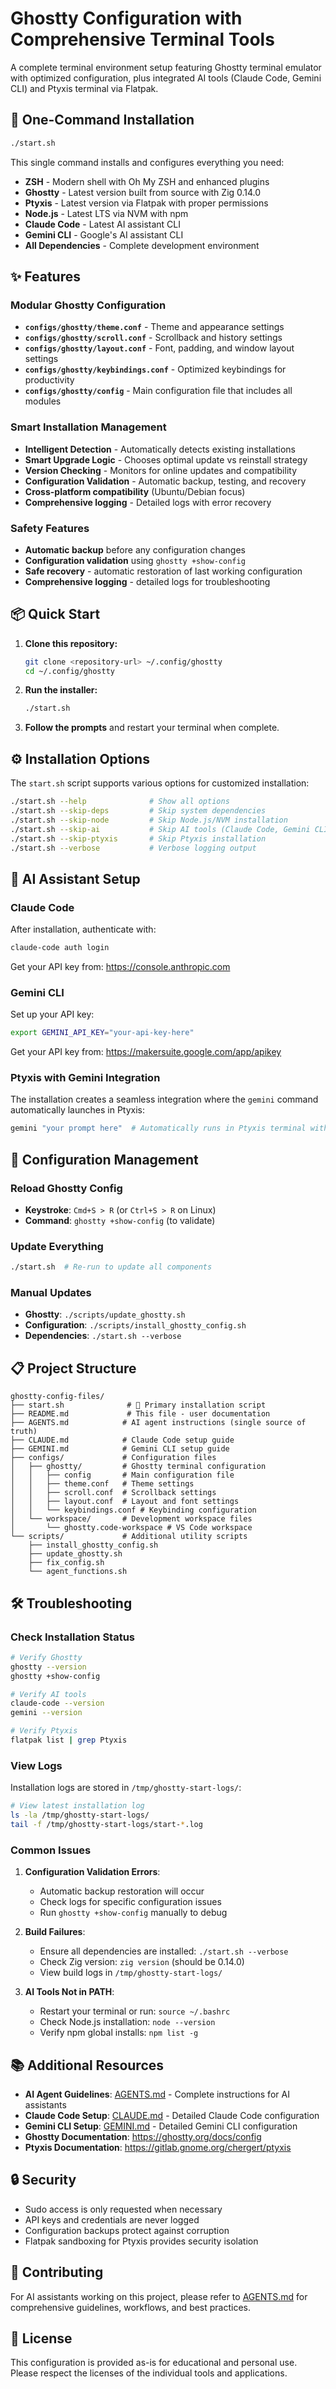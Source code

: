 # Ghostty Configuration with Comprehensive Terminal Tools

A complete terminal environment setup featuring Ghostty terminal emulator with optimized configuration, plus integrated AI tools (Claude Code, Gemini CLI) and Ptyxis terminal via Flatpak.

## 🚀 One-Command Installation

```bash
./start.sh
```

This single command installs and configures everything you need:
- **ZSH** - Modern shell with Oh My ZSH and enhanced plugins
- **Ghostty** - Latest version built from source with Zig 0.14.0  
- **Ptyxis** - Latest version via Flatpak with proper permissions
- **Node.js** - Latest LTS via NVM with npm
- **Claude Code** - Latest AI assistant CLI
- **Gemini CLI** - Google's AI assistant CLI
- **All Dependencies** - Complete development environment

## ✨ Features

### Modular Ghostty Configuration
- **`configs/ghostty/theme.conf`** - Theme and appearance settings
- **`configs/ghostty/scroll.conf`** - Scrollback and history settings
- **`configs/ghostty/layout.conf`** - Font, padding, and window layout settings  
- **`configs/ghostty/keybindings.conf`** - Optimized keybindings for productivity
- **`configs/ghostty/config`** - Main configuration file that includes all modules

### Smart Installation Management
- **Intelligent Detection** - Automatically detects existing installations
- **Smart Upgrade Logic** - Chooses optimal update vs reinstall strategy
- **Version Checking** - Monitors for online updates and compatibility
- **Configuration Validation** - Automatic backup, testing, and recovery
- **Cross-platform compatibility** (Ubuntu/Debian focus)
- **Comprehensive logging** - Detailed logs with error recovery

### Safety Features
- **Automatic backup** before any configuration changes
- **Configuration validation** using `ghostty +show-config`
- **Safe recovery** - automatic restoration of last working configuration
- **Comprehensive logging** - detailed logs for troubleshooting

## 📦 Quick Start

1. **Clone this repository:**
   ```bash
   git clone <repository-url> ~/.config/ghostty
   cd ~/.config/ghostty
   ```

2. **Run the installer:**
   ```bash
   ./start.sh
   ```

3. **Follow the prompts** and restart your terminal when complete.

## ⚙️  Installation Options

The `start.sh` script supports various options for customized installation:

```bash
./start.sh --help              # Show all options
./start.sh --skip-deps         # Skip system dependencies
./start.sh --skip-node         # Skip Node.js/NVM installation  
./start.sh --skip-ai           # Skip AI tools (Claude Code, Gemini CLI)
./start.sh --skip-ptyxis       # Skip Ptyxis installation
./start.sh --verbose           # Verbose logging output
```

## 🤖 AI Assistant Setup

### Claude Code
After installation, authenticate with:
```bash
claude-code auth login
```
Get your API key from: https://console.anthropic.com

### Gemini CLI  
Set up your API key:
```bash
export GEMINI_API_KEY="your-api-key-here"
```
Get your API key from: https://makersuite.google.com/app/apikey

### Ptyxis with Gemini Integration
The installation creates a seamless integration where the `gemini` command automatically launches in Ptyxis:
```bash
gemini "your prompt here"  # Automatically runs in Ptyxis terminal with proper working directory
```

## 🔧 Configuration Management

### Reload Ghostty Config
- **Keystroke**: `Cmd+S > R` (or `Ctrl+S > R` on Linux)
- **Command**: `ghostty +show-config` (to validate)

### Update Everything
```bash
./start.sh  # Re-run to update all components
```

### Manual Updates
- **Ghostty**: `./scripts/update_ghostty.sh`
- **Configuration**: `./scripts/install_ghostty_config.sh`
- **Dependencies**: `./start.sh --verbose`

## 📋 Project Structure

```
ghostty-config-files/
├── start.sh              # 🚀 Primary installation script
├── README.md             # This file - user documentation  
├── AGENTS.md            # AI agent instructions (single source of truth)
├── CLAUDE.md            # Claude Code setup guide
├── GEMINI.md            # Gemini CLI setup guide
├── configs/             # Configuration files
│   ├── ghostty/         # Ghostty terminal configuration
│   │   ├── config       # Main configuration file
│   │   ├── theme.conf   # Theme settings
│   │   ├── scroll.conf  # Scrollback settings
│   │   ├── layout.conf  # Layout and font settings
│   │   └── keybindings.conf # Keybinding configuration
│   └── workspace/       # Development workspace files
│       └── ghostty.code-workspace # VS Code workspace
└── scripts/             # Additional utility scripts
    ├── install_ghostty_config.sh
    ├── update_ghostty.sh
    ├── fix_config.sh
    └── agent_functions.sh
```

## 🛠️ Troubleshooting

### Check Installation Status
```bash
# Verify Ghostty
ghostty --version
ghostty +show-config

# Verify AI tools
claude-code --version
gemini --version  

# Verify Ptyxis
flatpak list | grep Ptyxis
```

### View Logs
Installation logs are stored in `/tmp/ghostty-start-logs/`:
```bash
# View latest installation log
ls -la /tmp/ghostty-start-logs/
tail -f /tmp/ghostty-start-logs/start-*.log
```

### Common Issues

1. **Configuration Validation Errors**: 
   - Automatic backup restoration will occur
   - Check logs for specific configuration issues
   - Run `ghostty +show-config` manually to debug

2. **Build Failures**:
   - Ensure all dependencies are installed: `./start.sh --verbose`
   - Check Zig version: `zig version` (should be 0.14.0)
   - View build logs in `/tmp/ghostty-start-logs/`

3. **AI Tools Not in PATH**:
   - Restart your terminal or run: `source ~/.bashrc`
   - Check Node.js installation: `node --version`
   - Verify npm global installs: `npm list -g`

## 📚 Additional Resources

- **AI Agent Guidelines**: [AGENTS.md](./AGENTS.md) - Complete instructions for AI assistants
- **Claude Code Setup**: [CLAUDE.md](./CLAUDE.md) - Detailed Claude Code configuration
- **Gemini CLI Setup**: [GEMINI.md](./GEMINI.md) - Detailed Gemini CLI configuration
- **Ghostty Documentation**: https://ghostty.org/docs/config
- **Ptyxis Documentation**: https://gitlab.gnome.org/chergert/ptyxis

## 🔒 Security

- Sudo access is only requested when necessary
- API keys and credentials are never logged
- Configuration backups protect against corruption
- Flatpak sandboxing for Ptyxis provides security isolation

## 🤝 Contributing

For AI assistants working on this project, please refer to [AGENTS.md](./AGENTS.md) for comprehensive guidelines, workflows, and best practices.

## 📄 License

This configuration is provided as-is for educational and personal use. Please respect the licenses of the individual tools and applications.